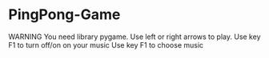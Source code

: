 # PingPong-Game
WARNING You need library pygame.
Use left or right arrows to play.
Use key F1 to turn off/on on your music
Use key F1 to choose music
